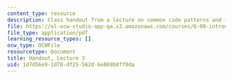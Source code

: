 ```yaml
---
content_type: resource
description: Class handout from a lecture on common code patterns and iterative programs.
file: https://ol-ocw-studio-app-qa.s3.amazonaws.com/courses/6-00-introduction-to-computer-science-and-programming-fall-2008/1d7d56e91d78df25562d6e869b8ff9da_lec3.pdf
file_type: application/pdf
learning_resource_types: []
ocw_type: OCWFile
resourcetype: Document
title: Handout, Lecture 3
uid: 1d7d56e9-1d78-df25-562d-6e869b8ff9da
---
```

